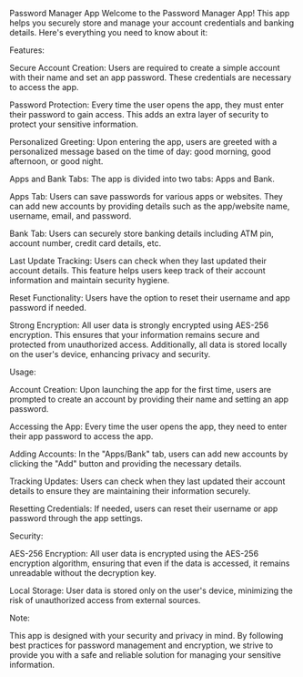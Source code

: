 Password Manager App
Welcome to the Password Manager App! This app helps you securely store and manage your account credentials and banking details. Here's everything you need to know about it:

Features:

Secure Account Creation: Users are required to create a simple account with their name and set an app password. These credentials are necessary to access the app.

Password Protection: Every time the user opens the app, they must enter their password to gain access. This adds an extra layer of security to protect your sensitive information.

Personalized Greeting: Upon entering the app, users are greeted with a personalized message based on the time of day: good morning, good afternoon, or good night.

Apps and Bank Tabs: The app is divided into two tabs: Apps and Bank.

Apps Tab: Users can save passwords for various apps or websites. They can add new accounts by providing details such as the app/website name, username, email, and password.

Bank Tab: Users can securely store banking details including ATM pin, account number, credit card details, etc.

Last Update Tracking: Users can check when they last updated their account details. This feature helps users keep track of their account information and maintain security hygiene.

Reset Functionality: Users have the option to reset their username and app password if needed.

Strong Encryption: All user data is strongly encrypted using AES-256 encryption. This ensures that your information remains secure and protected from unauthorized access. Additionally, all data is stored locally on the user's device, enhancing privacy and security.

Usage:

Account Creation: Upon launching the app for the first time, users are prompted to create an account by providing their name and setting an app password.

Accessing the App: Every time the user opens the app, they need to enter their app password to access the app.

Adding Accounts: In the "Apps/Bank" tab, users can add new accounts by clicking the "Add" button and providing the necessary details.

Tracking Updates: Users can check when they last updated their account details to ensure they are maintaining their information securely.

Resetting Credentials: If needed, users can reset their username or app password through the app settings.

Security:

AES-256 Encryption: All user data is encrypted using the AES-256 encryption algorithm, ensuring that even if the data is accessed, it remains unreadable without the decryption key.

Local Storage: User data is stored only on the user's device, minimizing the risk of unauthorized access from external sources.

Note:

This app is designed with your security and privacy in mind. By following best practices for password management and encryption, we strive to provide you with a safe and reliable solution for managing your sensitive information.
